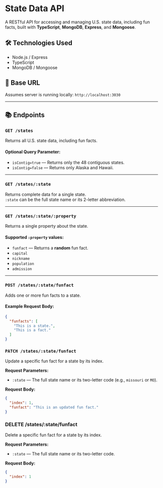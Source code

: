 # State Data API

A RESTful API for accessing and managing U.S. state data, including fun facts, built with **TypeScript**, **MongoDB**, **Express**, and **Mongoose**.

## 🛠 Technologies Used
- Node.js / Express
- TypeScript
- MongoDB / Mongoose

## 📌 Base URL
Assumes server is running locally: `http://localhost:3030`

---

## 📚 Endpoints

### `GET /states`
Returns all U.S. state data, including fun facts.

#### Optional Query Parameter:
- `isContig=true` — Returns only the 48 contiguous states.
- `isContig=false` — Returns only Alaska and Hawaii.

---

### `GET /states/:state`
Returns complete data for a single state.  
`:state` can be the full state name or its 2-letter abbreviation.

---

### `GET /states/:state/:property`
Returns a single property about the state.

#### Supported `:property` values:
- `funfact` — Returns a **random** fun fact.
- `capital`
- `nickname`
- `population`
- `admission`

---

### `POST /states/:state/funfact`
Adds one or more fun facts to a state.

#### Example Request Body:
```json
{
  "funfacts": [
    "This is a state.",
    "This is a fact."
  ]
}
```

### `PATCH /states/:state/funfact`

Update a specific fun fact for a state by its index.

**Request Parameters:**
- `:state` — The full state name or its two-letter code (e.g., `missouri` or `MO`).

**Request Body:**
```json
{
  "index": 1,
  "funfact": "This is an updated fun fact."
}

```
### DELETE /states/:state/funfact

Delete a specific fun fact for a state by its index.

**Request Parameters:**
- `:state` — The full state name or its two-letter code.

**Request Body:**
```json
{
  "index": 1
}